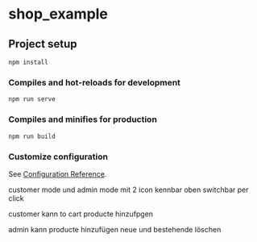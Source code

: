 # shop_example

## Project setup
```
npm install
```

### Compiles and hot-reloads for development
```
npm run serve
```

### Compiles and minifies for production
```
npm run build
```

### Customize configuration
See [Configuration Reference](https://cli.vuejs.org/config/).





customer mode und admin mode mit 2 icon kennbar oben switchbar per click

customer kann to cart producte hinzufpgen

admin kann producte hinzufügen neue und bestehende löschen